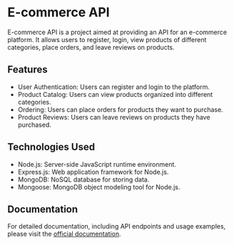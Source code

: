 # E-commerce API

E-commerce API is a project aimed at providing an API for an e-commerce platform. It allows users to register, login, view products of different categories, place orders, and leave reviews on products.

## Features

- User Authentication: Users can register and login to the platform.
- Product Catalog: Users can view products organized into different categories.
- Ordering: Users can place orders for products they want to purchase.
- Product Reviews: Users can leave reviews on products they have purchased.

## Technologies Used

- Node.js: Server-side JavaScript runtime environment.
- Express.js: Web application framework for Node.js.
- MongoDB: NoSQL database for storing data.
- Mongoose: MongoDB object modeling tool for Node.js.

## Documentation

For detailed documentation, including API endpoints and usage examples, please visit the [official documentation](https://careful-deer-parka.cyclic.app).
